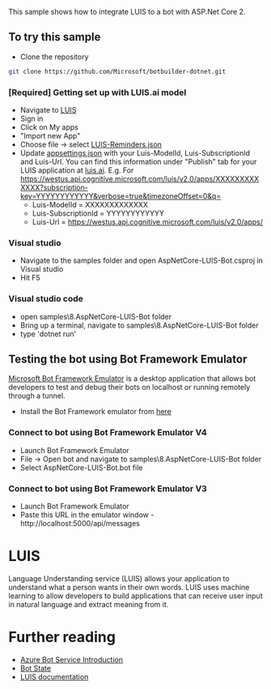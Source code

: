 ﻿This sample shows how to integrate LUIS to a bot with ASP.Net Core 2. 

## To try this sample
- Clone the repository
```bash
git clone https://github.com/Microsoft/botbuilder-dotnet.git
```
### [Required] Getting set up with LUIS.ai model
- Navigate to [LUIS](http://luis.ai)
- Sign in
- Click on My apps
- "Import new App"
- Choose file -> select [LUIS-Reminders.json](LUIS-Reminders.json)
- Update [appsettings.json](appsettings.json) with your Luis-ModelId, Luis-SubscriptionId and Luis-Url. You can find this information under "Publish" tab for your LUIS application at [luis.ai](https://luis.ai). E.g. For https://westus.api.cognitive.microsoft.com/luis/v2.0/apps/XXXXXXXXXXXXX?subscription-key=YYYYYYYYYYYY&verbose=true&timezoneOffset=0&q= 
    - Luis-ModelId = XXXXXXXXXXXXX
    - Luis-SubscriptionId = YYYYYYYYYYYY
    - Luis-Url = https://westus.api.cognitive.microsoft.com/luis/v2.0/apps/

### Visual studio
- Navigate to the samples folder and open AspNetCore-LUIS-Bot.csproj in Visual studio 
- Hit F5

### Visual studio code
- open samples\8.AspNetCore-LUIS-Bot folder
- Bring up a terminal, navigate to samples\8.AspNetCore-LUIS-Bot folder
- type 'dotnet run'

## Testing the bot using Bot Framework Emulator
[Microsoft Bot Framework Emulator](https://github.com/microsoft/botframework-emulator) is a desktop application that allows bot developers to test and debug their bots on localhost or running remotely through a tunnel.

- Install the Bot Framework emulator from [here](https://github.com/Microsoft/BotFramework-Emulator/releases)

### Connect to bot using Bot Framework Emulator **V4**
- Launch Bot Framework Emulator
- File -> Open bot and navigate to samples\8.AspNetCore-LUIS-Bot folder
- Select AspNetCore-LUIS-Bot.bot file

### Connect to bot using Bot Framework Emulator **V3**
- Launch Bot Framework Emulator
- Paste this URL in the emulator window - http://localhost:5000/api/messages

# LUIS
Language Understanding service (LUIS) allows your application to understand what a person wants in their own words. LUIS uses machine learning to allow developers to build applications that can receive user input in natural language and extract meaning from it.

# Further reading

- [Azure Bot Service Introduction](https://docs.microsoft.com/en-us/azure/bot-service/bot-service-overview-introduction?view=azure-bot-service-4.0)
- [Bot State](https://docs.microsoft.com/en-us/azure/bot-service/bot-builder-storage-concept?view=azure-bot-service-4.0)
- [LUIS documentation](https://docs.microsoft.com/en-us/azure/cognitive-services/LUIS/)

